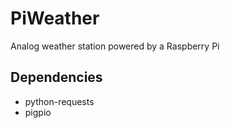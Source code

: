 # PiWeather
Analog weather station powered by a Raspberry Pi

## Dependencies
* python-requests
* pigpio